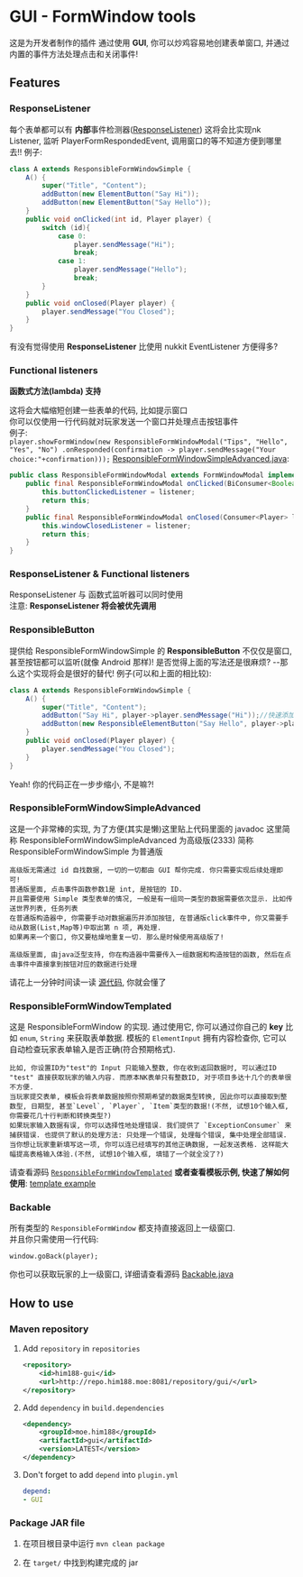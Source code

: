 # GUI - FormWindow tools

这是为开发者制作的插件
通过使用 **GUI**, 你可以炒鸡容易地创建表单窗口, 并通过内置的事件方法处理点击和关闭事件!

## Features



### ResponseListener

  每个表单都可以有 **内部**事件检测器([ResponseListener](https://github.com/Him188/GUI/blob/master/src/main/java/moe/him188/gui/window/listener/response/ResponseListener.java))
  这将会比实现nk Listener, 监听 PlayerFormRespondedEvent, 调用窗口的等不知道方便到哪里去!!
  例子:
  ```java
  class A extends ResponsibleFormWindowSimple {
      A() {
          super("Title", "Content");
          addButton(new ElementButton("Say Hi"));
          addButton(new ElementButton("Say Hello"));
      }
      public void onClicked(int id, Player player) {
          switch (id){
              case 0:
                  player.sendMessage("Hi");
                  break;
              case 1:
                  player.sendMessage("Hello");
                  break;
          }
      }
      public void onClosed(Player player) {
          player.sendMessage("You Closed");
      }
  }
  ```

  有没有觉得使用 **ResponseListener** 比使用 nukkit EventListener 方便得多?

### Functional listeners

  **函数式方法(lambda) 支持**

  这将会大幅缩短创建一些表单的代码, 比如提示窗口  
  你可以仅使用一行代码就对玩家发送一个窗口并处理点击按钮事件  
  例子:  
  `
  player.showFormWindow(new ResponsibleFormWindowModal("Tips", "Hello", "Yes", "No")
.onResponded(confirmation -> player.sendMessage("Your choice:"+confirmation)));
  `
  [ResponsibleFormWindowSimpleAdvanced.java](src/main/java/moe/him188/gui/window/ResponsibleFormWindowSimpleAdvanced.java):
  ```java
  public class ResponsibleFormWindowModal extends FormWindowModal implements Backable, ResponseListenerModal {
      public final ResponsibleFormWindowModal onClicked(BiConsumer<Boolean, Player> listener) {
          this.buttonClickedListener = listener;
          return this;
      }
      public final ResponsibleFormWindowModal onClosed(Consumer<Player> listener) {
          this.windowClosedListener = listener;
          return this;
      }
  }
  ```

### ResponseListener & Functional listeners

  ResponseListener 与 函数式监听器可以同时使用  
  注意: **ResponseListener 将会被优先调用**

### ResponsibleButton
  提供给 ResponsibleFormWindowSimple 的 **ResponsibleButton**
  不仅仅是窗口, 甚至按钮都可以监听(就像 Android 那样)!
  是否觉得上面的写法还是很麻烦? --那么这个实现将会是很好的替代!
  例子(可以和上面的相比较):
  ```java
  class A extends ResponsibleFormWindowSimple {
      A() {
          super("Title", "Content");
          addButton("Say Hi", player->player.sendMessage("Hi"));//快速添加
          addButton(new ResponsibleElementButton("Say Hello", player->player.sendMessage("Hello")));//通常添加
      }
      public void onClosed(Player player) {
          player.sendMessage("You Closed");
      }
  }
  ```
  Yeah! 你的代码正在一步步缩小, 不是嘛?!

### ResponsibleFormWindowSimpleAdvanced
  这是一个非常棒的实现, 为了方便(其实是懒)这里贴上代码里面的 javadoc
  这里简称 ResponsibleFormWindowSimpleAdvanced 为高级版(2333)
  简称 ResponsibleFormWindowSimple 为普通版
  ```text
  高级版无需通过 id 自找数据, 一切的一切都由 GUI 帮你完成. 你只需要实现后续处理即可!
  普通版里面, 点击事件函数参数1是 int, 是按钮的 ID.
  并且需要使用 Simple 类型表单的情况, 一般是有一组同一类型的数据需要依次显示. 比如传送世界列表, 任务列表
  在普通版构造器中, 你需要手动对数据遍历并添加按钮, 在普通版click事件中, 你又需要手动从数据(List,Map等)中取出第 n 项, 再处理.
  如果再来一个窗口, 你又要枯燥地重复一切. 那么是时候使用高级版了!

  高级版里面, 由java泛型支持, 你在构造器中需要传入一组数据和构造按钮的函数, 然后在点击事件中直接拿到按钮对应的数据进行处理
  ```
  请花上一分钟时间读一读 [源代码](src/main/java/moe/him188/gui/window/ResponsibleFormWindowSimpleAdvanced.java), 你就会懂了

### ResponsibleFormWindowTemplated
  这是 ResponsibleFormWindow 的实现.
  通过使用它, 你可以通过你自己的 **key** 比如 `enum`, `String` 来获取表单数据.
  模板的 `ElementInput` 拥有内容检查你, 它可以自动检查玩家表单输入是否正确(符合预期格式).
  ```
  比如, 你设置ID为"test"的 Input 只能输入整数, 你在收到返回数据时, 可以通过ID "test" 直接获取玩家的输入内容. 而原本NK表单只有整数ID, 对于项目多达十几个的表单很不方便.
  当玩家提交表单, 模板会将表单数据按照你预期希望的数据类型转换, 因此你可以直接取到整数型, 日期型, 甚至`Level`, `Player`, `Item`类型的数据!(不然, 试想10个输入框, 你需要花几十行判断和转换类型?)
  如果玩家输入数据有误, 你可以选择性地处理错误. 我们提供了 `ExceptionConsumer` 来捕获错误. 也提供了默认的处理方法: 只处理一个错误, 处理每个错误, 集中处理全部错误.
  当你想让玩家重新填写这一项, 你可以连已经填写的其他正确数据, 一起发送表格. 这样能大幅提高表格输入体验.(不然, 试想10个输入框, 填错了一个就全没了?)
  ```
  请查看源码 [`ResponsibleFormWindowTemplated`](https://github.com/Him188/GUI/blob/master/src/main/java/moe/him188/gui/window/ResponsibleFormWindowTemplated.java)
  **或者查看模板示例, 快速了解如何使用**: [template example](https://github.com/Him188/GUI/blob/master/TemplateExample.md)

### Backable
  所有类型的 `ResponsibleFormWindow` 都支持直接返回上一级窗口.  
  并且你只需使用一行代码:
  ```
  window.goBack(player);
  ```
  你也可以获取玩家的上一级窗口, 详细请查看源码 [Backable.java](https://github.com/Him188/GUI/blob/master/src/main/java/moe/him188/gui/utils/Backable.java)

## How to use
### Maven repository

1. Add `repository` in `repositories`
    ```xml
    <repository>
        <id>him188-gui</id>
        <url>http://repo.him188.moe:8081/repository/gui/</url>
    </repository>
    ```
2. Add `dependency` in `build.dependencies`
    ```xml
    <dependency>
        <groupId>moe.him188</groupId>
        <artifactId>gui</artifactId>
        <version>LATEST</version>
    </dependency>
    ```
3. Don't forget to add `depend` into `plugin.yml`
    ```yaml
    depend:
    - GUI
    ```

### Package JAR file

1. 在项目根目录中运行 `mvn clean package`

2. 在 `target/` 中找到构建完成的 jar
